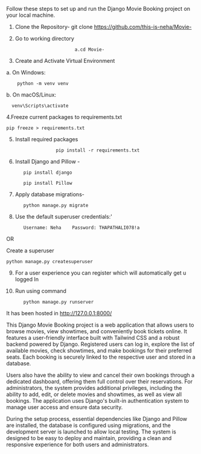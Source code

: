 Follow these steps to set up and run the Django Movie Booking project on your local machine.

1. Clone the Repository-   git clone https://github.com/this-is-neha/Movie-

2. Go to working directory

                             a.cd Movie-
                    
  

4. Create and Activate Virtual Environment

 a. On Windows:  
        
        python -m venv venv
  
  b. On macOS/Linux:   
  
      venv\Scripts\activate

4.Freeze current packages to requirements.txt

    pip freeze > requirements.txt
 
5. Install required packages
   
                      pip install -r requirements.txt
   
7. Install Django and Pillow -

          pip install django

          pip install Pillow


8. Apply database migrations-

          python manage.py migrate
   
9. Use the default superuser credentials:'
    
          Username: Neha    Password: THAPATHALI078!a
   
OR 

Create a superuser 

    python manage.py createsuperuser

9.   For a user experience you can register which will automatically get u logged In
    
10. Run using command

           python manage.py runserver



It has been hosted in http://127.0.0.1:8000/

This Django Movie Booking project is a web application that allows users to browse movies, view showtimes, and conveniently book tickets online. It features a user-friendly interface built with Tailwind CSS and a robust backend powered by Django. Registered users can log in, explore the list of available movies, check showtimes, and make bookings for their preferred seats. Each booking is securely linked to the respective user and stored in a database.

Users also have the ability to view and cancel their own bookings through a dedicated dashboard, offering them full control over their reservations. For administrators, the system provides additional privileges, including the ability to add, edit, or delete movies and showtimes, as well as view all bookings. The application uses Django's built-in authentication system to manage user access and ensure data security.

During the setup process, essential dependencies like Django and Pillow are installed, the database is configured using migrations, and the development server is launched to allow local testing. The system is designed to be easy to deploy and maintain, providing a clean and responsive experience for both users and administrators.









